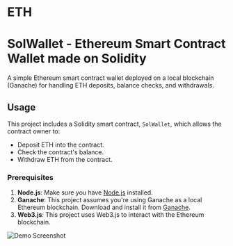 # ETH
# SolWallet - Ethereum Smart Contract Wallet made on Solidity

A simple Ethereum smart contract wallet deployed on a local blockchain (Ganache) for handling ETH deposits, balance checks, and withdrawals.

## Usage

This project includes a Solidity smart contract, `SolWallet`, which allows the contract owner to:
- Deposit ETH into the contract.
- Check the contract's balance.
- Withdraw ETH from the contract.

### Prerequisites

1. **Node.js**: Make sure you have [Node.js](https://nodejs.org/) installed.
2. **Ganache**: This project assumes you're using Ganache as a local Ethereum blockchain. Download and install it from [Ganache](https://www.trufflesuite.com/ganache).
3. **Web3.js**: This project uses Web3.js to interact with the Ethereum blockchain.


![Demo Screenshot](metamask.png)
